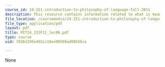 ```yaml
---
course_id: 24-251-introduction-to-philosophy-of-language-fall-2011
description: This resource contains information related to what is meaning?
file_location: /coursemedia/24-251-introduction-to-philosophy-of-language-fall-2011/703b1195e492cc18ee00569ad00b56ca_MIT24_251F11_lec06.pdf
file_type: application/pdf
layout: pdf
title: MIT24_251F11_lec06.pdf
type: course
uid: 703b1195e492cc18ee00569ad00b56ca

---
```

None